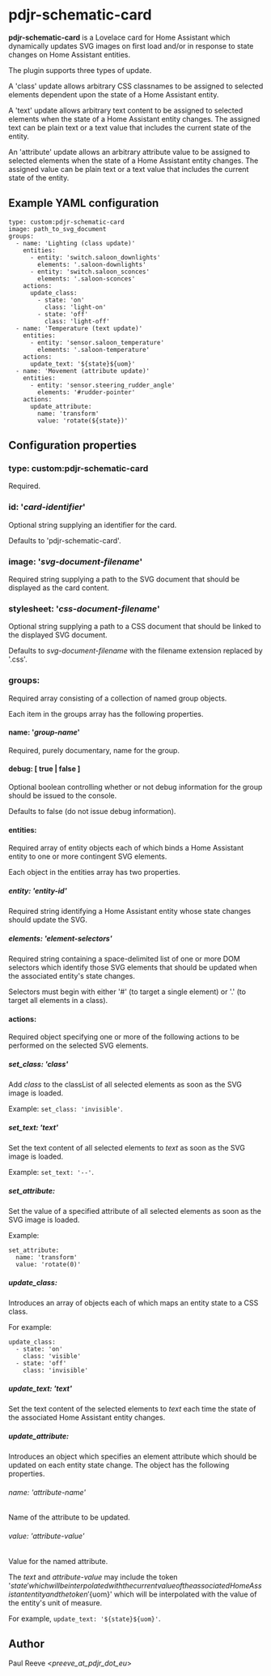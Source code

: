 # pdjr-schematic-card

**pdjr-schematic-card** is a Lovelace card for Home Assistant which
dynamically updates SVG images on first load and/or in response to
state changes on Home Assistant entities.

The plugin supports three types of update.

A 'class' update allows arbitrary CSS classnames to be assigned to
selected elements dependent upon the state of a Home Assistant entity.

A 'text' update allows arbitrary text content to be assigned to selected
elements when the state of a Home Assistant entity changes.
The assigned text can be plain text or a text value that includes the
current state of the entity.

An 'attribute' update allows an arbitrary attribute value to be
assigned to selected elements when the state of a Home Assistant entity
changes.
The assigned value can be plain text or a text value that includes the
current state of the entity.

## Example YAML configuration
```
type: custom:pdjr-schematic-card
image: path_to_svg_document
groups:
  - name: 'Lighting (class update)'
    entities:
      - entity: 'switch.saloon_downlights'
        elements: '.saloon-downlights'
      - entity: 'switch.saloon_sconces'
        elements: '.saloon-sconces'
    actions:
      update_class:
        - state: 'on'
          class: 'light-on'
        - state: 'off'
          class: 'light-off'
  - name: 'Temperature (text update)'
    entities:
      - entity: 'sensor.saloon_temperature'
        elements: '.saloon-temperature'
    actions:
      update_text: '${state}${uom}'
  - name: 'Movement (attribute update)'
    entities:
      - entity: 'sensor.steering_rudder_angle'
        elements: '#rudder-pointer'
    actions:
      update_attribute:
        name: 'transform'
        value: 'rotate(${state})'
```
## Configuration properties

### type: custom:pdjr-schematic-card
Required.

### id: '*card-identifier*'
Optional string supplying an identifier for the card.

Defaults to 'pdjr-schematic-card'.

### image: '*svg-document-filename*'
Required string supplying a path to the SVG document that should be
displayed as the card content.

### stylesheet: '*css-document-filename*'
Optional string supplying a path to a CSS document that should be
linked to the displayed SVG document.

Defaults to *svg-document-filename* with the filename extension
replaced by '.css'.

### groups:
Required array consisting of a collection of named group objects.

Each item in the groups array has the following properties.

#### name: '*group-name*'
Required, purely documentary, name for the group.

#### debug: [ true | false ]
Optional boolean controlling whether or not debug information for
the group should be issued to the console.

Defaults to false (do not issue debug information).

#### entities:
Required array of entity objects each of which binds a Home Assistant
entity to one or more contingent SVG elements.

Each object in the entities array has two properties.

##### entity: '*entity-id*'
Required string identifying a Home Assistant entity whose state
changes should update the SVG.

##### elements: '*element-selectors*'
Required string containing a space-delimited list of one or more
DOM selectors which identify those SVG elements that should be
updated when the associated entity's state changes.

Selectors must begin with either '#' (to target a single element)
or '.' (to target all elements in a class).

#### actions:
Required object specifying one or more of the following actions to
be performed on the selected SVG elements.

##### set_class: '*class*'
Add *class* to the classList of all selected elements as soon
as the SVG image is loaded.

Example: ```set_class: 'invisible'```.

##### set_text: '*text*'
Set the text content of all selected elements to *text* as soon
as the SVG image is loaded.

Example: ```set_text: '--'```.

##### set_attribute:
Set the value of a specified attribute of all selected elements
as soon as the SVG image is loaded.

Example:
```
set_attribute:
  name: 'transform'
  value: 'rotate(0)'
```

##### update_class:
Introduces an array of objects each of which maps an entity state
to a CSS class.

For example:
```
update_class:
  - state: 'on'
    class: 'visible'
  - state: 'off'
    class: 'invisible'
```

##### update_text: '*text*'
Set the text content of the selected elements to *text* each time
the state of the associated Home Assistant entity changes.

##### update_attribute:
Introduces an object which specifies an element attribute which
should be updated on each entity state change.
The object has the following properties.

###### name: '*attribute-name*'
Name of the attribute to be updated.

###### value: '*attribute-value*'
Value for the named attribute.

The *text* and *attribute-value* may include the token '${state}'
which will be interpolated with the current value of the associated
Home Assistant entity and the token '${uom}' which will be interpolated
with the value of the entity's unit of measure.

For example, ```update_text: '${state}${uom}'```.

## Author
Paul Reeve <*preeve_at_pdjr_dot_eu*>
